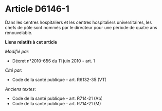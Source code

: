 # Article D6146-1

Dans les centres hospitaliers et les centres hospitaliers universitaires, les chefs de pôle sont nommés par le directeur pour
une période de quatre ans renouvelable.

**Liens relatifs à cet article**

_Modifié par_:

  - Décret n°2010-656 du 11 juin 2010 - art. 1

_Cité par_:

  - Code de la santé publique - art. R6132-35 (VT)

_Anciens textes_:

  - Code de la santé publique - art. R714-21 (Ab)
  - Code de la santé publique - art. R714-21 (M)
